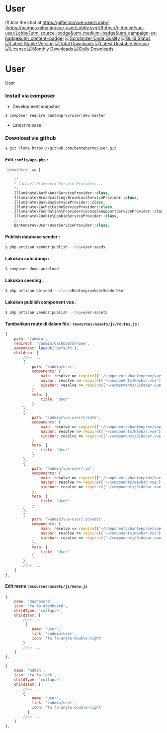# User

[![Join the chat at https://gitter.im/vue-user/Lobby](https://badges.gitter.im/vue-user/Lobby.svg)](https://gitter.im/vue-user/Lobby?utm_source=badge&utm_medium=badge&utm_campaign=pr-badge&utm_content=badge)
[![Scrutinizer Code Quality](https://scrutinizer-ci.com/g/bantenprov/vue-user/badges/quality-score.png?b=master)](https://scrutinizer-ci.com/g/bantenprov/vue-user/?branch=master)
[![Build Status](https://scrutinizer-ci.com/g/bantenprov/vue-user/badges/build.png?b=master)](https://scrutinizer-ci.com/g/bantenprov/vue-user/build-status/master)
[![Latest Stable Version](https://poser.pugx.org/bantenprov/vue-user/v/stable)](https://packagist.org/packages/bantenprov/user)
[![Total Downloads](https://poser.pugx.org/bantenprov/vue-user/downloads)](https://packagist.org/packages/bantenprov/user)
[![Latest Unstable Version](https://poser.pugx.org/bantenprov/vue-user/v/unstable)](https://packagist.org/packages/bantenprov/user)
[![License](https://poser.pugx.org/bantenprov/vue-user/license)](https://packagist.org/packages/bantenprov/user)
[![Monthly Downloads](https://poser.pugx.org/bantenprov/vue-user/d/monthly)](https://packagist.org/packages/bantenprov/user)
[![Daily Downloads](https://poser.pugx.org/bantenprov/vue-user/d/daily)](https://packagist.org/packages/bantenprov/user)


# User
User

### Install via composer

- Development snapshot

```bash
$ composer require bantenprov/user:dev-master
```

- Latest release:

### Download via github

```bash
$ git clone https://github.com/bantenprov/user.git
```

#### Edit `config/app.php` :

```php
'providers' => [

    /*
    * Laravel Framework Service Providers...
    */
    Illuminate\Auth\AuthServiceProvider::class,
    Illuminate\Broadcasting\BroadcastServiceProvider::class,
    Illuminate\Bus\BusServiceProvider::class,
    Illuminate\Cache\CacheServiceProvider::class,
    Illuminate\Foundation\Providers\ConsoleSupportServiceProvider::class,
    Illuminate\Cookie\CookieServiceProvider::class,
    //....
    Bantenprov\User\UserServiceProvider::class,
```

#### Publish database seeder :

```bash
$ php artisan vendor:publish --tag=user-seeds

```

#### Lakukan auto dump :

```bash
$ composer dump-autoload
```

#### Lakukan seeding :

```bash
$ php artisan db:seed --class=BantenprovUserSeederUser
```

#### Lakukan publish component vue :

```bash
$ php artisan vendor:publish --tag=user-assets
```
#### Tambahkan route di dalam file : `resources/assets/js/routes.js` :

```javascript
{
    path: '/admin',
    redirect: '/admin/dashboard/home',
    component: layout('Default'),
    children: [
        //== ...
        {
            path: '/admin/user',
            components: {
                main: resolve => require(['~/components/bantenprov/vue-user/User.index.vue'], resolve),
                navbar: resolve => require(['~/components/Navbar.vue'], resolve),
                sidebar: resolve => require(['~/components/Sidebar.vue'], resolve)
            },
            meta: {
                title: "User"
            }
        },
        {
            path: '/admin/vue-user/create',
            components: {
                main: resolve => require(['~/components/bantenprov/vue-user/User.add.vue'], resolve),
                navbar: resolve => require(['~/components/Navbar.vue'], resolve),
                sidebar: resolve => require(['~/components/Sidebar.vue'], resolve)
            },
            meta: {
                title: "User"
            }
        },
        {
            path: '/admin/vue-user/:id',
            components: {
                main: resolve => require(['~/components/bantenprov/vue-user/User.show.vue'], resolve),
                navbar: resolve => require(['~/components/Navbar.vue'], resolve),
                sidebar: resolve => require(['~/components/Sidebar.vue'], resolve)
            },
            meta: {
                title: "User"
            }
        },
        {
            path: '/admin/vue-user/:id/edit',
            components: {
                main: resolve => require(['~/components/bantenprov/vue-user/User.edit.vue'], resolve),
                navbar: resolve => require(['~/components/Navbar.vue'], resolve),
                sidebar: resolve => require(['~/components/Sidebar.vue'], resolve)
            },
            meta: {
                title: "User"
            }
        },
        //== ...
    ]
},
```
#### Edit menu `resources/assets/js/menu.js`

```javascript
{
    name: 'Dashboard',
    icon: 'fa fa-dashboard',
    childType: 'collapse',
    childItem: [
        //== ...
         {
            name: 'User',
            link: '/admin/user',
            icon: 'fa fa-angle-double-right'
        }
        //== ...
    ]
},
```

```javascript
{
    name: 'Admin',
    icon: 'fa fa-lock',
    childType: 'collapse',
    childItem: [
        //== ...
        {
            name: 'User',
            link: '/admin/user',
            icon: 'fa fa-angle-double-right'
          }
        //== ...
    ]
},
```
